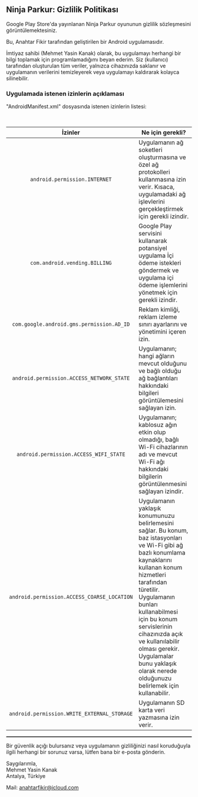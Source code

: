 ## Ninja Parkur: Gizlilik Politikası

Google Play Store'da yayınlanan Ninja Parkur oyununun gizlilik sözleşmesini görüntülemektesiniz.

Bu, Anahtar Fikir tarafından geliştirilen bir Android uygulamasıdır.

İmtiyaz sahibi (Mehmet Yasin Kanak) olarak, bu uygulamayı herhangi bir bilgi toplamak için programlamadığımı beyan ederim. Siz (kullanıcı) tarafından oluşturulan tüm veriler, yalnızca cihazınızda saklanır ve uygulamanın verilerini temizleyerek veya uygulamayı kaldırarak kolayca silinebilir.

### Uygulamada istenen izinlerin açıklaması

"AndroidManifest.xml" dosyasında istenen izinlerin listesi:

<br/>

| İzinler | Ne için gerekli? |
| :---: | --- |
| `android.permission.INTERNET` | Uygulamanın ağ soketleri oluşturmasına ve özel ağ protokolleri kullanmasına izin verir. Kısaca, uygulamadaki ağ işlevlerini gerçekleştirmek için gerekli izindir. |
| `com.android.vending.BILLING` | Google Play servisini kullanarak potansiyel uygulama İçi ödeme istekleri göndermek ve uygulama içi ödeme işlemlerini yönetmek için gerekli izindir. |
| `com.google.android.gms.permission.AD_ID` | Reklam kimliği, reklam izleme sınırı ayarlarını ve yönetimini içeren izin. |
| `android.permission.ACCESS_NETWORK_STATE` | Uygulamanın; hangi ağların mevcut olduğunu ve bağlı olduğu ağ bağlantıları hakkındaki bilgileri görüntülemesini sağlayan izin. |
| `android.permission.ACCESS_WIFI_STATE` | Uygulamanın; kablosuz ağın etkin olup olmadığı, bağlı Wi-Fi cihazlarının adı ve mevcut Wi-Fi ağı hakkındaki bilgilerin görüntülenmesini sağlayan izindir. |
| `android.permission.ACCESS_COARSE_LOCATION` | Uygulamanın yaklaşık konumunuzu belirlemesini sağlar. Bu konum, baz istasyonları ve Wi-Fi gibi ağ bazlı konumlama kaynaklarını kullanan konum hizmetleri tarafından türetilir. Uygulamanın bunları kullanabilmesi için bu konum servislerinin cihazınızda açık ve kullanılabilir olması gerekir. Uygulamalar bunu yaklaşık olarak nerede olduğunuzu belirlemek için kullanabilir. |
| `android.permission.WRITE_EXTERNAL_STORAGE` | Uygulamanın SD karta veri yazmasına izin verir. |

 <hr style="border:1px solid gray">

Bir güvenlik açığı bulursanız veya uygulamanın gizliliğinizi nasıl koruduğuyla ilgili herhangi bir sorunuz varsa, lütfen bana bir e-posta gönderin.

Saygılarımla,  
Mehmet Yasin Kanak  
Antalya, Türkiye

Mail: anahtarfikir@icloud.com
